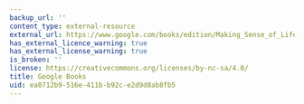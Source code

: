 ```yaml
---
backup_url: ''
content_type: external-resource
external_url: https://www.google.com/books/edition/Making_Sense_of_Life/h5azikQF1h0C?hl=en&gbpv=1
has_external_licence_warning: true
has_external_license_warning: true
is_broken: ''
license: https://creativecommons.org/licenses/by-nc-sa/4.0/
title: Google Books
uid: ea0712b9-516e-411b-b92c-e2d9d8ab8fb5
---
```

